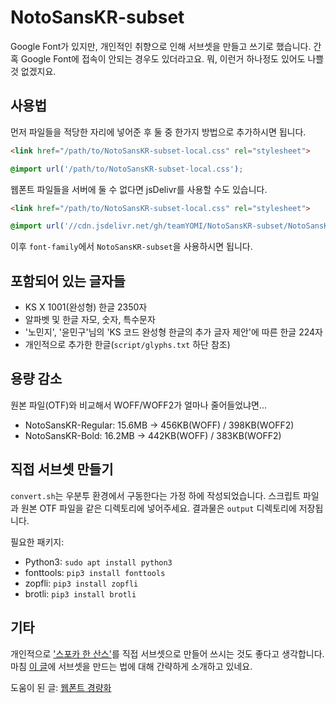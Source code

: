 # NotoSansKR-subset
Google Font가 있지만, 개인적인 취향으로 인해 서브셋을 만들고 쓰기로 했습니다. 간혹 Google Font에 접속이 안되는 경우도 있더라고요. 뭐, 이런거 하나정도 있어도 나쁠 것 없겠지요.

## 사용법
먼저 파일들을 적당한 자리에 넣어준 후 둘 중 한가지 방법으로 추가하시면 됩니다.
```html
<link href="/path/to/NotoSansKR-subset-local.css" rel="stylesheet">
```
```css
@import url('/path/to/NotoSansKR-subset-local.css');
```
웹폰트 파일들을 서버에 둘 수 없다면 jsDelivr를 사용할 수도 있습니다.
```html
<link href="/path/to/NotoSansKR-subset-local.css" rel="stylesheet">
```
```css
@import url('//cdn.jsdelivr.net/gh/teamYOMI/NotoSansKR-subset/NotoSansKR-subset-web.css')
```
이후 `font-family`에서 `NotoSansKR-subset`을 사용하시면 됩니다.

## 포함되어 있는 글자들

* KS X 1001(완성형) 한글 2350자
* 알파벳 및 한글 자모, 숫자, 특수문자
* '노민지', '윤민구'님의 'KS 코드 완성형 한글의 추가 글자 제안'에 따른 한글 224자
* 개인적으로 추가한 한글(`script/glyphs.txt` 하단 참조)

## 용량 감소
원본 파일(OTF)와 비교해서 WOFF/WOFF2가 얼마나 줄어들었냐면...

* NotoSansKR-Regular: 15.6MB → 456KB(WOFF) / 398KB(WOFF2)
* NotoSansKR-Bold: 16.2MB → 442KB(WOFF) / 383KB(WOFF2)

## 직접 서브셋 만들기
`convert.sh`는 우분투 환경에서 구동한다는 가정 하에 작성되었습니다. 스크립트 파일과 원본 OTF 파일을 같은 디렉토리에 넣어주세요. 결과물은 `output` 디렉토리에 저장됩니다.
  
필요한 패키지:
* Python3: `sudo apt install python3`
* fonttools: `pip3 install fonttools`
* zopfli: `pip3 install zopfli`
* brotli: `pip3 install brotli`

## 기타
개인적으로 ['스포카 한 산스'](https://spoqa.github.io/spoqa-han-sans/ko-KR/)를 직접 서브셋으로 만들어 쓰시는 것도 좋다고 생각합니다. 마침 [이 글](https://spoqa.github.io/2017/02/15/using-shs-as-webfonts.html)에 서브셋을 만드는 법에 대해 간략하게 소개하고 있네요.
  
도움이 된 글: [웹폰트 경량화](https://www.44bits.io/ko/post/optimization_webfont_with_pyftsubnet)
